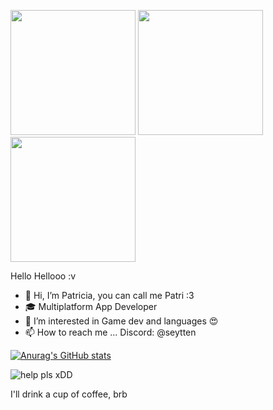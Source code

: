 <img src="https://media.tenor.com/FP3KLUuiKOkAAAAC/computer-typing.gif" height="200"/> <img src="https://steamuserimages-a.akamaihd.net/ugc/91603515927152834/893F72F4D9BED825A8DBF18ABAD811D6C632BA63/?imw=5000&imh=5000&ima=fit&impolicy=Letterbox&imcolor=%23000000&letterbox=false" height="200"/> <img src="https://media.tenor.com/tkkoPxh0brAAAAAM/typing-anime.gif" height="200"/>

Hello Hellooo :v

- 👋 Hi, I’m Patricia, you can call me Patri :3 
- 🎓 Multiplatform App Developer
- 👀 I’m interested in Game dev and languages 😍
- 📫 How to reach me ... Discord: @seytten

<!---
popadron/popadron is a ✨ special ✨ repository because its `README.md` (this file) appears on your GitHub profile.
You can click the Preview link to take a look at your changes.
--->

[![Anurag's GitHub stats](https://github-readme-stats.vercel.app/api?username=popadron&show_icons=true&theme=radical)](https://github.com/anuraghazra/github-readme-stats)

![help pls xDD](https://data.1freewallpapers.com/detail/girl-glance-chair-anime.jpg)

I'll drink a cup of coffee, brb
